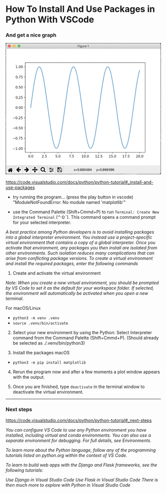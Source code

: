 # How To Install And Use Packages in Python With VSCode 
### And get a nice graph

![Screenshot of Graph](./img/preview.png)

https://code.visualstudio.com/docs/python/python-tutorial#_install-and-use-packages

- try running the program... (press the play button in vscode)
"ModuleNotFoundError: No module named 'matplotlib'"

- use the Command Palette (Shift+Cmmd+P) to run `Terminal: Create New Integrated Terminal` (⌃⇧`). This command opens a command prompt for your selected interpreter.

*A best practice among Python developers is to avoid installing packages into a global interpreter environment. You instead use a project-specific virtual environment that contains a copy of a global interpreter. Once you activate that environment, any packages you then install are isolated from other environments. Such isolation reduces many complications that can arise from conflicting package versions. To create a virtual environment and install the required packages, enter the following commands*

1. Create and activate the virtual environment

*Note: When you create a new virtual environment, you should be prompted by VS Code to set it as the default for your workspace folder. If selected, the environment will automatically be activated when you open a new terminal.*

For macOS/Linux
  - `python3 -m venv .venv`
  - `source .venv/bin/activate`

2. Select your new environment by using the Python: Select Interpreter command from the Command Palette (Shift+Cmmd+P). (Should already be selected as ./.venv/bin/python3)

3. Install the packages
macOS
  - `python3 -m pip install matplotlib`

4. Rerun the program now and after a few moments a plot window appears with the output.

5. Once you are finished, type `deactivate` in the terminal window to deactivate the virtual environment.

-----------------------------------------------------

### Next steps

https://code.visualstudio.com/docs/python/python-tutorial#_next-steps

*You can configure VS Code to use any Python environment you have installed, including virtual and conda environments. You can also use a separate environment for debugging. For full details, see Environments.*

*To learn more about the Python language, follow any of the programming tutorials listed on python.org within the context of VS Code.*

*To learn to build web apps with the Django and Flask frameworks, see the following tutorials:*

*Use Django in Visual Studio Code*
*Use Flask in Visual Studio Code*
*There is then much more to explore with Python in Visual Studio Code*